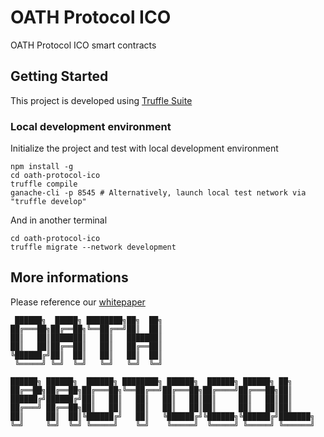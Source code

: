# OATH Protocol ICO

OATH Protocol ICO smart contracts

## Getting Started

This project is developed using [Truffle Suite](https://truffleframework.com/)

### Local development environment

Initialize the project and test with local development environment

```
npm install -g
cd oath-protocol-ico
truffle compile
ganache-cli -p 8545 # Alternatively, launch local test network via "truffle develop"
```

And in another terminal

```
cd oath-protocol-ico
truffle migrate --network development
```

## More informations

Please reference our [whitepaper](https://github.com/OathsIO/OathWebsite/tree/master/files)


```
 ██████╗  █████╗ ████████╗██╗  ██╗
██╔═══██╗██╔══██╗╚══██╔══╝██║  ██║
██║   ██║███████║   ██║   ███████║
██║   ██║██╔══██║   ██║   ██╔══██║
╚██████╔╝██║  ██║   ██║   ██║  ██║
 ╚═════╝ ╚═╝  ╚═╝   ╚═╝   ╚═╝  ╚═╝

██████╗ ██████╗  ██████╗ ████████╗ ██████╗  ██████╗ ██████╗ ██╗
██╔══██╗██╔══██╗██╔═══██╗╚══██╔══╝██╔═══██╗██╔════╝██╔═══██╗██║
██████╔╝██████╔╝██║   ██║   ██║   ██║   ██║██║     ██║   ██║██║
██╔═══╝ ██╔══██╗██║   ██║   ██║   ██║   ██║██║     ██║   ██║██║
██║     ██║  ██║╚██████╔╝   ██║   ╚██████╔╝╚██████╗╚██████╔╝███████╗
╚═╝     ╚═╝  ╚═╝ ╚═════╝    ╚═╝    ╚═════╝  ╚═════╝ ╚═════╝ ╚══════╝
```
